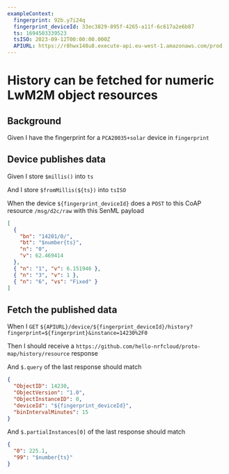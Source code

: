 ```yaml
---
exampleContext:
  fingerprint: 92b.y7i24q
  fingerprint_deviceId: 33ec3829-895f-4265-a11f-6c617a2e6b87
  ts: 1694503339523
  tsISO: 2023-09-12T00:00:00.000Z
  APIURL: https://r8hwx148u8.execute-api.eu-west-1.amazonaws.com/prod
---
```


# History can be fetched for numeric LwM2M object resources

## Background

Given I have the fingerprint for a `PCA20035+solar` device in `fingerprint`

## Device publishes data

Given I store `$millis()` into `ts`

And I store `$fromMillis(${ts})` into `tsISO`

When the device `${fingerprint_deviceId}` does a `POST` to this CoAP resource
`/msg/d2c/raw` with this SenML payload

```json
[
  {
    "bn": "14201/0/",
    "bt": "$number{ts}",
    "n": "0",
    "v": 62.469414
  },
  { "n": "1", "v": 6.151946 },
  { "n": "3", "v": 1 },
  { "n": "6", "vs": "Fixed" }
]
```

## Fetch the published data

When I `GET`
`${APIURL}/device/${fingerprint_deviceId}/history?fingerprint=${fingerprint}&instance=14230%2F0`

Then I should receive a
`https://github.com/hello-nrfcloud/proto-map/history/resource` response

And `$.query` of the last response should match

```json
{
  "ObjectID": 14230,
  "ObjectVersion": "1.0",
  "ObjectInstanceID": 0,
  "deviceId": "${fingerprint_deviceId}",
  "binIntervalMinutes": 15
}
```

And `$.partialInstances[0]` of the last response should match

```json
{
  "0": 225.1,
  "99": "$number{ts}"
}
```
